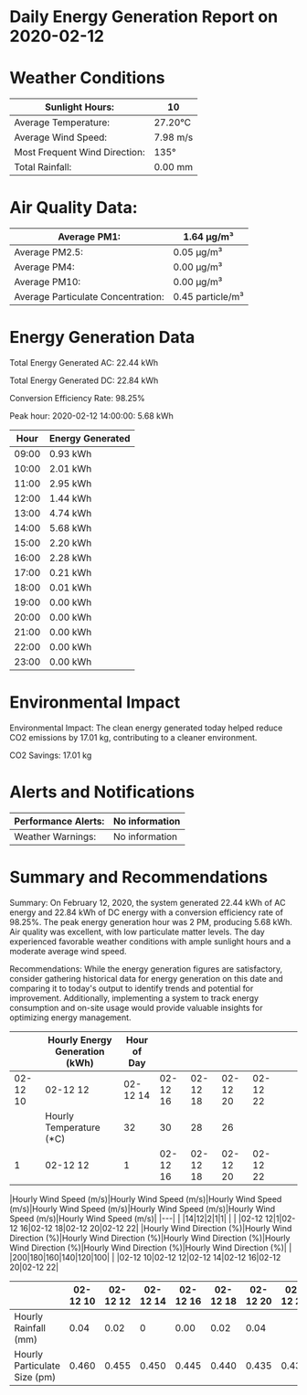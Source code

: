 # Daily Energy Generation Report on 2020-02-12

# Weather Conditions

|Sunlight Hours:|10|
|---|---|
|Average Temperature:|27.20°C|
|Average Wind Speed:|7.98 m/s|
|Most Frequent Wind Direction:|135°|
|Total Rainfall:|0.00 mm|

# Air Quality Data:

|Average PM1:|1.64 μg/m³|
|---|---|
|Average PM2.5:|0.05 μg/m³|
|Average PM4:|0.00 μg/m³|
|Average PM10:|0.00 μg/m³|
|Average Particulate Concentration:|0.45 particle/m³|

# Energy Generation Data

Total Energy Generated AC: 22.44 kWh

Total Energy Generated DC: 22.84 kWh

Conversion Efficiency Rate: 98.25%

Peak hour: 2020-02-12 14:00:00: 5.68 kWh

|Hour|Energy Generated|
|---|---|
|09:00|0.93 kWh|
|10:00|2.01 kWh|
|11:00|2.95 kWh|
|12:00|1.44 kWh|
|13:00|4.74 kWh|
|14:00|5.68 kWh|
|15:00|2.20 kWh|
|16:00|2.28 kWh|
|17:00|0.21 kWh|
|18:00|0.01 kWh|
|19:00|0.00 kWh|
|20:00|0.00 kWh|
|21:00|0.00 kWh|
|22:00|0.00 kWh|
|23:00|0.00 kWh|

# Environmental Impact

Environmental Impact: The clean energy generated today helped reduce CO2 emissions by 17.01 kg, contributing to a cleaner environment.

CO2 Savings: 17.01 kg

# Alerts and Notifications

|Performance Alerts:|No information|
|---|---|
|Weather Warnings:|No information|

# Summary and Recommendations

Summary: On February 12, 2020, the system generated 22.44 kWh of AC energy and 22.84 kWh of DC energy with a conversion efficiency rate of 98.25%. The peak energy generation hour was 2 PM, producing 5.68 kWh. Air quality was excellent, with low particulate matter levels. The day experienced favorable weather conditions with ample sunlight hours and a moderate average wind speed.

Recommendations: While the energy generation figures are satisfactory, consider gathering historical data for energy generation on this date and comparing it to today's output to identify trends and potential for improvement. Additionally, implementing a system to track energy consumption and on-site usage would provide valuable insights for optimizing energy management.

| |Hourly Energy Generation (kWh)|Hour of Day| | | | | | |
|---|---|---|---|---|---|---|---|---|
|02-12 10|02-12 12|02-12 14|02-12 16|02-12 18|02-12 20|02-12 22| | |
| |Hourly Temperature (*C)|32|30|28|26| | | |
|1|02-12 12|1|02-12 16|02-12 18|02-12 20|02-12 22| | |

|Hourly Wind Speed (m/s)|Hourly Wind Speed (m/s)|Hourly Wind Speed (m/s)|Hourly Wind Speed (m/s)|Hourly Wind Speed (m/s)|Hourly Wind Speed (m/s)|Hourly Wind Speed (m/s)|
|---|
| |14|12|2|1|1| |
| |02-12 12|1|02-12 16|02-12 18|02-12 20|02-12 22|
|Hourly Wind Direction (%)|Hourly Wind Direction (%)|Hourly Wind Direction (%)|Hourly Wind Direction (%)|Hourly Wind Direction (%)|Hourly Wind Direction (%)|Hourly Wind Direction (%)|
| |200|180|160|140|120|100|
| |02-12 10|02-12 12|02-12 14|02-12 16|02-12 20|02-12 22|

| |02-12 10|02-12 12|02-12 14|02-12 16|02-12 18|02-12 20|02-12 22|
|---|---|---|---|---|---|---|---|
|Hourly Rainfall (mm)|0.04|0.02|0|0.00|0.02|0.04| |
|Hourly Particulate Size (pm)|0.460|0.455|0.450|0.445|0.440|0.435|0.430|